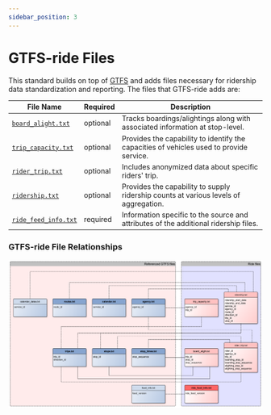 ```yaml
---
sidebar_position: 3
---
```


# GTFS-ride Files

This standard builds on top of [GTFS](http://gtfs.org) and adds files necessary for ridership data standardization and reporting. The files that GTFS-ride adds are:

| File Name | Required | Description |
| --------- | -------- | ----------- |
| [`board_alight.txt`](https://github.com/ODOT-PTS/GTFS-ride/blob/master/spec/en/reference.md#board_alighttxt) | optional | Tracks boardings/alightings along with associated information at stop-level. |
| [`trip_capacity.txt`](https://github.com/ODOT-PTS/GTFS-ride/blob/master/spec/en/reference.md#trip_capacitytxt) | optional | Provides the capability to identify the capacities of vehicles used to provide service. |
| [`rider_trip.txt`](https://github.com/ODOT-PTS/GTFS-ride/blob/master/spec/en/reference.md#rider_triptxt) | optional | Includes anonymized data about specific riders' trip. |
| [`ridership.txt`](https://github.com/ODOT-PTS/GTFS-ride/blob/master/spec/en/reference.md#ridershiptxt) | optional | Provides the capability to supply ridership counts at various levels of aggregation. |
| [`ride_feed_info.txt`](https://github.com/ODOT-PTS/GTFS-ride/blob/master/spec/en/reference.md#ride_feed_infotxt) | required | Information specific to the source and attributes of the additional ridership files. |

### GTFS-ride File Relationships
[![GTFS-ride File Relationships](/img/gtfs-ride-file-relationships.png "GTFS-Ride File Relationships")](/img/gtfs-ride-file-relationships.png)